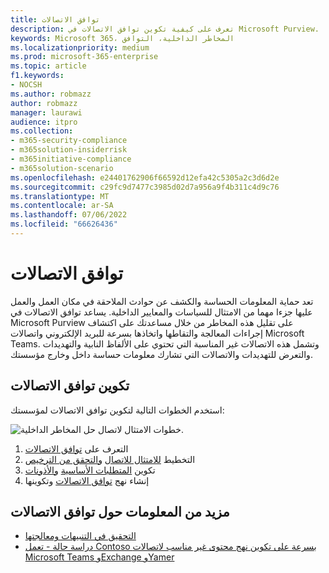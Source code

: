 ```yaml
---
title: توافق الاتصالات
description: تعرف على كيفية تكوين توافق الاتصالات في Microsoft Purview.
keywords: Microsoft 365، المخاطر الداخلية، التوافق
ms.localizationpriority: medium
ms.prod: microsoft-365-enterprise
ms.topic: article
f1.keywords:
- NOCSH
ms.author: robmazz
author: robmazz
manager: laurawi
audience: itpro
ms.collection:
- m365-security-compliance
- m365solution-insiderrisk
- m365initiative-compliance
- m365solution-scenario
ms.openlocfilehash: e24401762906f66592d12efa42c5305a2c3d6d2e
ms.sourcegitcommit: c29fc9d7477c3985d02d7a956a9f4b311c4d9c76
ms.translationtype: MT
ms.contentlocale: ar-SA
ms.lasthandoff: 07/06/2022
ms.locfileid: "66626436"
---
```

# <a name="communication-compliance"></a>توافق الاتصالات

تعد حماية المعلومات الحساسة والكشف عن حوادث الملاحقة في مكان العمل والعمل عليها جزءا مهما من الامتثال للسياسات والمعايير الداخلية. يساعد توافق الاتصالات في Microsoft Purview على تقليل هذه المخاطر من خلال مساعدتك على اكتشاف إجراءات المعالجة والتقاطها واتخاذها بسرعة للبريد الإلكتروني واتصالات Microsoft Teams. وتشمل هذه الاتصالات غير المناسبة التي تحتوي على الألفاظ النابية والتهديدات والتعرض للتهديدات والاتصالات التي تشارك معلومات حساسة داخل وخارج مؤسستك.

## <a name="configure-communication-compliance"></a>تكوين توافق الاتصالات

استخدم الخطوات التالية لتكوين توافق الاتصالات لمؤسستك:

![خطوات الامتثال لاتصال حل المخاطر الداخلية.](../media/ir-solution-cc-steps.png)

1. التعرف على [توافق الاتصالات](communication-compliance.md)
2. التخطيط [للامتثال للاتصال](communication-compliance-plan.md) [والتحقق من الترخيص](communication-compliance-configure.md#subscriptions-and-licensing)
3. تكوين [المتطلبات الأساسية](communication-compliance-configure.md#step-2-required-enable-the-audit-log) [والأذونات](communication-compliance-configure.md#step-1-required-enable-permissions-for-communication-compliance)
4. إنشاء نهج [توافق الاتصالات](communication-compliance-configure.md#step-5-required-create-a-communication-compliance-policy) وتكوينها

## <a name="more-information-about-communication-compliance"></a>مزيد من المعلومات حول توافق الاتصالات

- [التحقيق في التنبيهات ومعالجتها](communication-compliance-investigate-remediate.md)
- [دراسة حالة - تعمل Contoso بسرعة على تكوين نهج محتوى غير مناسب لاتصالات Microsoft Teams وExchange وYamer](communication-compliance-case-study.md)
